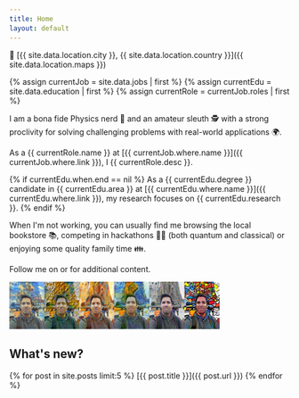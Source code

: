 ```yaml
---
title: Home
layout: default
---
```


📍 [{{ site.data.location.city }}, {{ site.data.location.country }}]({{ site.data.location.maps }})

{% assign currentJob = site.data.jobs | first %}
{% assign currentEdu = site.data.education | first %}
{% assign currentRole = currentJob.roles | first %}

I am a bona fide Physics nerd 🌌 and an amateur sleuth 🕵️ with a strong proclivity for solving challenging problems with real-world applications 🌍.

As a {{ currentRole.name }} at [{{ currentJob.where.name }}]({{ currentJob.where.link }}), I {{ currentRole.desc }}.

{% if currentEdu.when.end == nil %}
As a {{ currentEdu.degree }} candidate in {{ currentEdu.area }} at [{{ currentEdu.where.name }}]({{ currentEdu.where.link }}), my research focuses on {{ currentEdu.research }}.
{% endif %}

When I'm not working, you can usually find me browsing the local bookstore 📚, competing in hackathons 🐱‍💻 (both quantum and classical) or enjoying some quality family time 👪.

Follow me on <a href="{{ site.data.contact.linkedin }}" class="fa fa-linkedin"></a> or <a href="{{ site.data.contact.github }}" class="fa fa-github"></a> for additional content.

<img src="assets/images/profile_pastiche.png" width="75%"/>

## What's new?

{% for post in site.posts limit:5 %}
[{{ post.title }}]({{ post.url }})
{% endfor %}